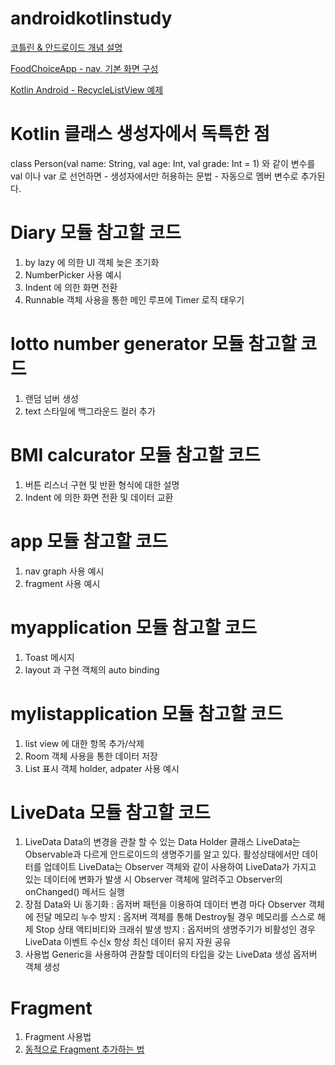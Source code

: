 # androidkotlinstudy

[코틀린 & 안드로이드 개념 설명](https://cometome1004.tistory.com/70)

[FoodChoiceApp - nav, 기본 화면 구성](https://la-bontoo.tistory.com/2)

[Kotlin Android - RecycleListView 예제](https://dalgonakit.tistory.com/137)



# Kotlin 클래스 생성자에서 독특한 점
class Person(val name: String, val age: Int, val grade: Int = 1)
와 같이 변수를 val 이나 var 로 선언하면 - 생성자에서만 허용하는 문법 - 자동으로 멤버 변수로 추가된다.


# Diary 모듈 참고할 코드
1. by lazy 에 의한 UI 객체 늦은 초기화
2. NumberPicker 사용 예시
3. Indent 에 의한 화면 전환
4. Runnable 객체 사용을 통한 메인 루프에 Timer 로직 태우기

# lotto number generator 모듈 참고할 코드
1. 랜덤 넘버 생성
2. text 스타일에 백그라운드 컬러 추가

# BMI calcurator 모듈 참고할 코드
1. 버튼 리스너 구현 및 반환 형식에 대한 설명
2. Indent 에 의한 화면 전환 및 데이터 교환

# app 모듈 참고할 코드
1. nav graph 사용 예시
2. fragment 사용 예시

# myapplication 모듈 참고할 코드
1. Toast 메시지
2. layout 과 구현 객체의 auto binding

# mylistapplication 모듈 참고할 코드
1. list view 에 대한 항목 추가/삭제
2. Room 객체 사용을 통한 데이터 저장
3. List 표시 객체 holder, adpater 사용 예시

# LiveData 모듈 참고할 코드
1. LiveData
Data의 변경을 관찰 할 수 있는 Data Holder 클래스
LiveData는 Observable과 다르게 안드로이드의 생명주기를 알고 있다.
활성상태에서만 데이터를 업데이트
LiveData는 Observer 객체와 같이 사용하여 LiveData가 가지고 있는 데이터에 변화가 발생 시 Observer 객체에 알려주고 Observer의 onChanged() 메서드 실행
2. 장점 
Data와 Ui 동기화 : 옵저버 패턴을 이용하여 데이터 변경 마다 Observer 객체에 전달
메모리 누수 방지 : 옵저버 객체를 통해 Destroy될 경우 메모리를 스스로 해제
Stop 상태 액티비티와 크래쉬 발생 방지 : 옵저버의 생명주기가 비활성인 경우 LiveData 이벤트 수신x
항상 최신 데이터 유지
자원 공유
3. 사용법
Generic을 사용하여 관찰할 데이터의 타입을 갖는 LiveData 생성
옵저버 객체 생성

# Fragment
1. Fragment 사용법
2. [동적으로 Fragment 추가하는 법](https://cometome1004.tistory.com/144)